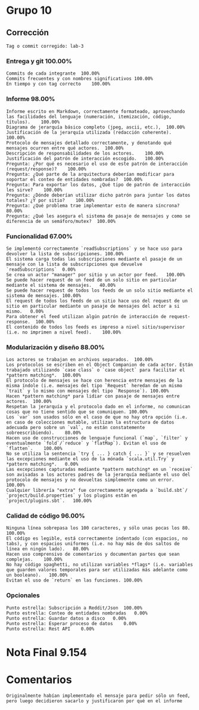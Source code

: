 # Grupo 10		
## Corrección		
	Tag o commit corregido:	lab-3
		
### Entrega y git		100.00%
	Commits de cada integrante	100.00%
	Commits frecuentes y con nombres significativos	100.00%
	En tiempo y con tag correcto	100.00%
### Informe		98.00%
	Informe escrito en Markdown, correctamente formateado, aprovechando las facilidades del lenguaje (numeración, itemización, código, títulos).	100.00%
	Diagrama de jerarquía básico completo (jpeg, ascii, etc.),	100.00%
	Justificación de la jerarquía utilizada (redacción coherente).	100.00%
	Protocolo de mensajes detallado correctamente, y denotando qué mensajes ocurren entre qué actores.	100.00%
	Descripción de responsabilidades de los actores.	100.00%
	Justificación del patrón de interacción escogido.	100.00%
	Pregunta: ¿Por qué es necesario el uso de este patrón de interacción (request/response)?	100.00%
	Pregunta: ¿Qué parte de la arquitectura deberían modificar para soportar el conteo de entidades nombradas?	100.00%
	Pregunta: Para exportar los datos, ¿Qué tipo de patrón de interacción les sirve?	100.00%
	Pregunta: ¿Dónde deberían utilizar dicho patrón para juntar los datos totales? ¿Y por sitio?	100.00%
	Pregunta: ¿Qué problema trae implementar esto de manera síncrona?	80.00%
	Pregunta: ¿Qué les asegura el sistema de pasaje de mensajes y como se diferencia de un semáforo/mutex?	100.00%
### Funcionalidad		67.00%
	Se implementó correctamente `readSubscriptions` y se hace uso para devolver la lista de subscripciones.	100.00%
	El sistema carga todas las subscripciones mediante el pasaje de un mensaje con la lista de subscripciones que devuelve `readSubscriptions`	0.00%
	Se crea un actor "manager" por sitio y un actor por feed.	100.00%
	Se puede hacer request de un feed de un solo sitio en particular mediante el sistema de mensajes.	40.00%
	Se puede hacer request de todos los feeds de un solo sitio mediante el sistema de mensajes.	100.00%
	El request de todos los feeds de un sitio hace uso del request de un sitio en particular mediante un pasaje de mensajes del actor a si mismo.	0.00%
	Para obtener el feed utilizan algún patrón de interacción de request-response.	100.00%
	El contenido de todos los feeds es impreso a nivel sitio/supervisor (i.e. no imprimen a nivel feed).	100.00%
### Modularización y diseño		88.00%
	Los actores se trabajan en archivos separados.	100.00%
	Los protocolos se escriben en el Object Companion de cada actor. Están trabajado utilizando `case class` o `case object` para facilitar el *pattern matching*.	100.00%
	El protocolo de mensajes se hace con herencia entre mensajes de la misma índole (i.e. mensajes del tipo `Request` heredan de un mismo `trait` y lo mismo con mensajes del tipo `Response`).	100.00%
	Hacen *pattern matching* para lidiar con pasaje de mensajes entre actores.	100.00%
	Respetan la jerarquía y el protocolo dado en el informe, no comunican cosas que no tiene sentido que se comuniquen.	100.00%
	Los `var` son usados sólo en el caso de que no hay otra opción (i.e. en caso de colecciones mutable, utilizan la estructura de datos adecuada pero sobre un `val`, no están constatemente sobreescribiendo).	80.00%
	Hacen uso de construcciones de lenguaje funcional (`map`, `filter` y eventualmente `fold`/`reduce` y `flatMap`). Evitan el uso de `flatten`.	100.00%
	No se utiliza la sentencia `try { ... } catch { ... }` y se resuelven las excepciones mediante el uso de la mónada `scala.util.Try` y *pattern matching*.	0.00%
	Las excepciones capturadas mediante *pattern matching* en un `receive` son avisadas a los actores padres de la jerarquía mediante el uso del protocolo de mensajes y no devueltas simplemente como un error.	100.00%
	Cualquier librería "extra" fue correctamente agregada a `build.sbt`/ `project/build.properties` y los plugins están en `project/plugins.sbt`.	100.00%
### Calidad de código		96.00%
	Ninguna línea sobrepasa los 100 caracteres, y sólo unas pocas los 80.	100.00%
	El código es legible, está correctamente indentado (con espacios, no tabs), y con espacios uniformes (i.e. no hay más de dos saltos de línea en ningún lado).	80.00%
	Hacen uso comprensivo de comentarios y documentan partes que sean complejas.	100.00%
	No hay código spaghetti, no utilizan variables *flags* (i.e. variables que guarden valores temporales para ser utilizadas más adelante como un booleano).	100.00%
	Evitan el uso de `return` en las funciones.	100.00%
### Opcionales		
	Punto estrella: Subscripción a Reddit/Json	100.00%
	Punto estrella: Conteo de entidades nombradas	0.00%
	Punto estrella: Guardar datos a disco	0.00%
	Punto estrella: Esperar proceso de datos	0.00%
	Punto estrella: Rest API	0.00%
		
# Nota Final		9.154
		
		
# Comentarios		
	Originalmente habían implementado el mensaje para pedir sólo un feed, pero luego decidieron sacarlo y justificaron por qué en el informe	

